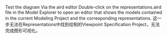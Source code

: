 Test the diagram
Via the aird editor
Double-click on the representations.aird file in the Model Explorer to open an editor that shows the models contained in the current Modeling Project and the corresponding representations.
这一步无法在Representations中找到绘制的Viewpoint Specification Project，无法完成图形可视化。